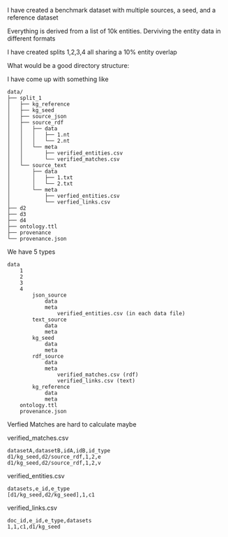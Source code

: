 
I have created a benchmark dataset with multiple sources, a seed, and a reference dataset

Everything is derived from a list of 10k entities.
Derviving the entity data in different formats

I have created splits 1,2,3,4 all sharing a 10% entity overlap

What would be a good directory structure:

I have come up with something like

```
data/
├── split_1
│   ├── kg_reference
│   ├── kg_seed
│   ├── source_json
│   ├── source_rdf
│   │   ├── data
│   │   │   ├── 1.nt
│   │   │   └── 2.nt
│   │   └── meta
│   │       ├── verified_entities.csv
│   │       └── verified_matches.csv
│   └── source_text
│       ├── data
│       │   ├── 1.txt
│       │   └── 2.txt
│       └── meta
│           ├── verfied_entities.csv
│           └── verfied_links.csv
├── d2
├── d3
├── d4
├── ontology.ttl
├── provenance
└── provenance.json
```


We have 5 types

```
data
    1
    2
    3
    4
        json_source
            data
            meta
                verified_entities.csv (in each data file)
        text_source
            data
            meta
        kg_seed
            data
            meta
        rdf_source
            data
            meta
                verified_matches.csv (rdf)
                verified_links.csv (text)
        kg_reference
            data
            meta
    ontology.ttl
    provenance.json
```

Verfied Matches are hard to calculate maybe

verified_matches.csv
```
datasetA,datasetB,idA,idB,id_type
d1/kg_seed,d2/source_rdf,1,2,e
d1/kg_seed,d2/source_rdf,1,2,v
```

verified_entities.csv
```
datasets,e_id,e_type
[d1/kg_seed,d2/kg_seed],1,c1
```

verified_links.csv
```
doc_id,e_id,e_type,datasets
1,1,c1,d1/kg_seed
```